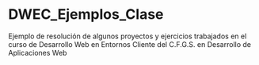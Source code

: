 # DWEC_Ejemplos_Clase

Ejemplo de resolución de algunos proyectos y ejercicios trabajados en el curso de Desarrollo Web en Entornos Cliente del C.F.G.S. en Desarrollo de Aplicaciones Web 
